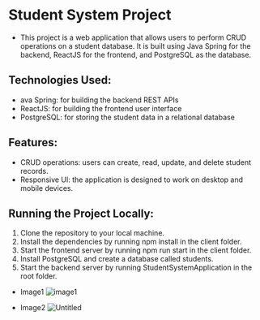 # Student System Project
- This project is a web application that allows users to perform CRUD operations on a student database. It is built using Java Spring for the backend, ReactJS for the frontend, and PostgreSQL as the database.

## Technologies Used:
- ava Spring: for building the backend REST APIs
- ReactJS: for building the frontend user interface
- PostgreSQL: for storing the student data in a relational database

## Features: 
- CRUD operations: users can create, read, update, and delete student records.
- Responsive UI: the application is designed to work on desktop and mobile devices.

## Running the Project Locally:
1. Clone the repository to your local machine.
2. Install the dependencies by running npm install in the client folder.
3. Start the frontend server by running npm run start in the client folder.
4. Install PostgreSQL and create a database called students.
5. Start the backend server by running StudentSystemApplication in the root folder.

- Image1
![image1](https://github.com/NourhanSaeed707/StudentSystem-javaSpring/assets/64387352/f82a2240-5bac-4137-9e0c-add0f2fd55cc)





- Image2
![Untitled](https://github.com/NourhanSaeed707/StudentSystem-javaSpring/assets/64387352/c1e22032-bca7-45e8-ba66-4e50a0036718)



